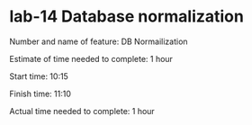 # lab-14 Database normalization

Number and name of feature: DB Normailization

Estimate of time needed to complete: 1 hour

Start time: 10:15

Finish time: 11:10

Actual time needed to complete: 1 hour
